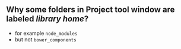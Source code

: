 ## Why some folders in Project tool window are labeled _library home_?

* for example `node_modules`
* but not `bower_components`
